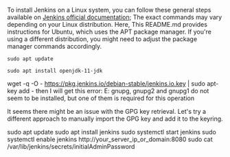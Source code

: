 To install Jenkins on a Linux system, you can follow these general steps available on [Jenkins official documentation](https://www.jenkins.io/doc/book/installing/); The exact commands may vary depending on your Linux distribution. Here, This README.md provides instructions for Ubuntu, which uses the APT package manager. If you're using a different distribution, you might need to adjust the package manager commands accordingly.


```
sudo apt update
```

```
sudo apt install openjdk-11-jdk
```
wget -q -O - https://pkg.jenkins.io/debian-stable/jenkins.io.key | sudo apt-key add -
then I will get this error: E: gnupg, gnupg2 and gnupg1 do not seem to be installed, but one of them is required for this operation

It seems there might be an issue with the GPG key retrieval. Let's try a different approach to manually import the GPG key and add it to the keyring.

sudo apt update
sudo apt install jenkins
sudo systemctl start jenkins
sudo systemctl enable jenkins
http://your_server_ip_or_domain:8080
sudo cat /var/lib/jenkins/secrets/initialAdminPassword
